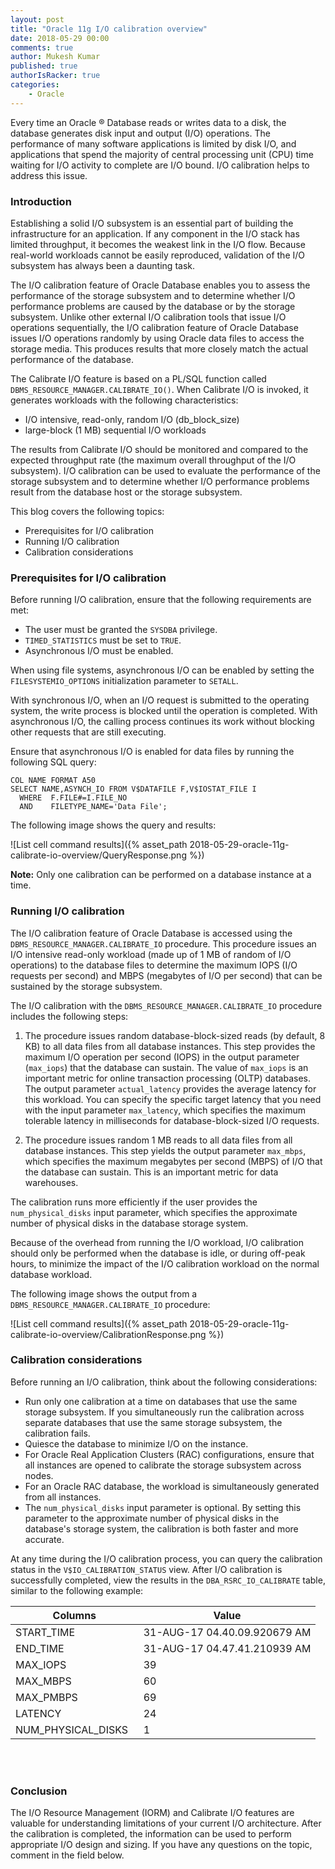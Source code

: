 ```yaml
---
layout: post
title: "Oracle 11g I/O calibration overview"
date: 2018-05-29 00:00
comments: true
author: Mukesh Kumar
published: true
authorIsRacker: true
categories:
    - Oracle
---
```


Every time an Oracle &reg; Database reads or writes data to a disk, the database
generates disk input and output (I/O) operations. The performance of many
software applications is limited by disk I/O, and applications that spend the
majority of central processing unit (CPU) time waiting for I/O activity
to complete are I/O bound. I/O calibration helps to address this issue.

<!-- more -->

### Introduction

Establishing a solid I/O subsystem is an essential part of building the
infrastructure for an application. If any component in the I/O stack has limited
throughput, it becomes the weakest link in the I/O flow. Because real-world
workloads cannot be easily reproduced, validation of the I/O subsystem has
always been a daunting task.

The I/O calibration feature of Oracle Database enables you to assess the
performance of the storage subsystem and to determine whether I/O performance
problems are caused by the database or by the storage subsystem. Unlike other
external I/O calibration tools that issue I/O operations sequentially, the I/O
calibration feature of Oracle Database issues I/O operations randomly by using
Oracle data files to access the storage media. This produces results that more
closely match the actual performance of the database.

The Calibrate I/O feature is based on a PL/SQL function called
``DBMS_RESOURCE_MANAGER.CALIBRATE_IO()``. When Calibrate I/O is invoked, it
generates workloads with the following characteristics:

- I/O intensive, read-only, random I/O (db\_block\_size)
- large-block (1 MB) sequential I/O workloads

The results from Calibrate I/O should be monitored and compared to the expected
throughput rate (the maximum overall throughput of the I/O subsystem). I/O
calibration can be used to evaluate the performance of the storage subsystem
and to determine whether I/O performance problems result from the database host
or the storage subsystem.

This blog covers the following topics:

-	Prerequisites for I/O calibration
-	Running I/O calibration
-  Calibration considerations


### Prerequisites for I/O calibration

Before running I/O calibration, ensure that the following requirements are met:

-	The user must be granted the ``SYSDBA`` privilege.
-	``TIMED_STATISTICS`` must be set to ``TRUE``.
-	Asynchronous I/O must be enabled.

When using file systems, asynchronous I/O can be enabled by setting the
``FILESYSTEMIO_OPTIONS`` initialization parameter to ``SETALL``.

With synchronous I/O, when an I/O request is submitted to the operating system,
the write process is blocked until the operation is completed. With asynchronous
I/O, the calling process continues its work without blocking other requests
that are still executing.

Ensure that asynchronous I/O is enabled for data files by running the following
SQL query:

    COL NAME FORMAT A50
    SELECT NAME,ASYNCH_IO FROM V$DATAFILE F,V$IOSTAT_FILE I
      WHERE  F.FILE#=I.FILE_NO
      AND    FILETYPE_NAME='Data File';

The following image shows the query and results:

![List cell command results]({% asset_path 2018-05-29-oracle-11g-calibrate-io-overview/QueryResponse.png %})

**Note:** Only one calibration can be performed on a database instance at a time.

### Running I/O calibration

The I/O calibration feature of Oracle Database is accessed using the
``DBMS_RESOURCE_MANAGER.CALIBRATE_IO`` procedure. This procedure issues an I/O
intensive read-only workload (made up of 1 MB of random of I/O operations)
to the database files to determine the maximum IOPS (I/O requests per second)
and MBPS (megabytes of I/O per second) that can be sustained by the storage
subsystem.

The I/O calibration with the ``DBMS_RESOURCE_MANAGER.CALIBRATE_IO`` procedure
includes the following steps:

1. The procedure issues random database-block-sized reads (by default, 8 KB) to
   all data files from all database instances. This step provides the maximum
   I/O operation per second (IOPS) in the output parameter
   (``max_iops``) that the database can sustain. The value of ``max_iops`` is
   an important metric for online transaction processing (OLTP) databases. The
   output parameter ``actual_latency`` provides the average latency for this
   workload. You can specify the specific target latency that you need with the
   input parameter ``max_latency``, which specifies the maximum tolerable
   latency in milliseconds for database-block-sized I/O requests.

2. The procedure issues random 1 MB reads to all data files from all database
   instances. This step yields the output parameter ``max_mbps``, which
   specifies the maximum megabytes per second (MBPS) of I/O that the database
   can sustain. This is an important metric for data warehouses.

The calibration runs more efficiently if the user provides the
``num_physical_disks`` input parameter, which specifies the approximate number
of physical disks in the database storage system.

Because of the overhead from running the I/O workload, I/O calibration should
only be performed when the database is idle, or during off-peak hours, to
minimize the impact of the I/O calibration workload on the normal database
workload.

The following image shows the output from a ``DBMS_RESOURCE_MANAGER.CALIBRATE_IO``
procedure:

![List cell command results]({% asset_path 2018-05-29-oracle-11g-calibrate-io-overview/CalibrationResponse.png %})

### Calibration considerations

Before running an I/O calibration, think about the following considerations:

-  Run only one calibration at a time on databases that use the same storage
   subsystem. If you simultaneously run the calibration across separate
   databases that use the same storage subsystem, the calibration fails.
-	Quiesce the database to minimize I/O on the instance.
-	For Oracle Real Application Clusters (RAC) configurations, ensure that
   all instances are opened to calibrate the storage subsystem across nodes.
-	For an Oracle RAC database, the workload is simultaneously generated from all
   instances.
-	The ``num_physical_disks`` input parameter is optional. By setting this
   parameter to the approximate number of physical disks in the database's
   storage system, the calibration is both faster and more accurate.

At any time during the I/O calibration process, you can query the calibration
status in the ``V$IO_CALIBRATION_STATUS`` view. After I/O calibration is
successfully completed, view the results in the ``DBA_RSRC_IO_CALIBRATE`` table,
similar to the following example:

Columns                |  Value
---------------------- | ----------------------------
START\_TIME            | 31-AUG-17 04.40.09.920679 AM
END\_TIME              | 31-AUG-17 04.47.41.210939 AM
MAX\_IOPS              | 39
MAX\_MBPS              | 60
MAX\_PMBPS             | 69
LATENCY                | 24
NUM\_PHYSICAL\_DISKS &nbsp;   | 1

<br></br>

### Conclusion

The I/O Resource Management (IORM) and Calibrate I/O features are valuable
for understanding limitations of your current I/O architecture. After the
calibration is completed, the information can be used to perform appropriate I/O
design and sizing. If you have any questions on the topic, comment in the field
below.

